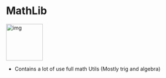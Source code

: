 # MathLib

<img width="100" alt="img" src="https://rawgit.com/stylekit/img/master/MathLib.svg">

- Contains a lot of use full math Utils (Mostly trig and algebra)
